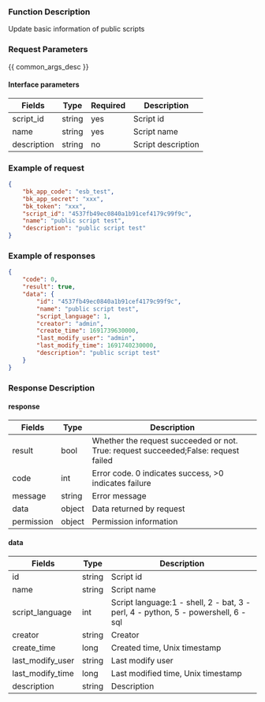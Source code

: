 ### Function Description

Update basic information of public scripts

### Request Parameters

{{ common_args_desc }}

#### Interface parameters

| Fields      | Type   | Required | Description        |
| ----------- | ------ | -------- | ------------------ |
| script_id   | string | yes      | Script id          |
| name        | string | yes      | Script name        |
| description | string | no       | Script description |


### Example of request

```json
{
    "bk_app_code": "esb_test",
    "bk_app_secret": "xxx",
    "bk_token": "xxx",
    "script_id": "4537fb49ec0840a1b91cef4179c99f9c",
    "name": "public script test",
    "description": "public script test"
}
```

### Example of responses

```json
{
    "code": 0,
    "result": true,
    "data": {
        "id": "4537fb49ec0840a1b91cef4179c99f9c",
        "name": "public script test",
        "script_language": 1,
        "creator": "admin",
        "create_time": 1691739630000,
        "last_modify_user": "admin",
        "last_modify_time": 1691740230000,
        "description": "public script test"
    }
}
```

### Response Description

#### response

| Fields     | Type   | Description                                                  |
| ---------- | ------ | ------------------------------------------------------------ |
| result     | bool   | Whether the request succeeded or not. True: request succeeded;False: request failed |
| code       | int    | Error code. 0 indicates success, >0 indicates failure        |
| message    | string | Error message                                                |
| data       | object | Data returned by request                                     |
| permission | object | Permission information                                       |

#### data

| Fields           | Type   | Description                                                  |
| ---------------- | ------ | ------------------------------------------------------------ |
| id               | string | Script id                                                    |
| name             | string | Script name                                                  |
| script_language  | int    | Script language:1 - shell, 2 - bat, 3 - perl, 4 - python, 5 - powershell, 6 - sql |
| creator          | string | Creator                                                      |
| create_time      | long   | Created time, Unix timestamp                                 |
| last_modify_user | string | Last modify user                                             |
| last_modify_time | long   | Last modified time, Unix timestamp                           |
| description      | string | Description                                                  |
